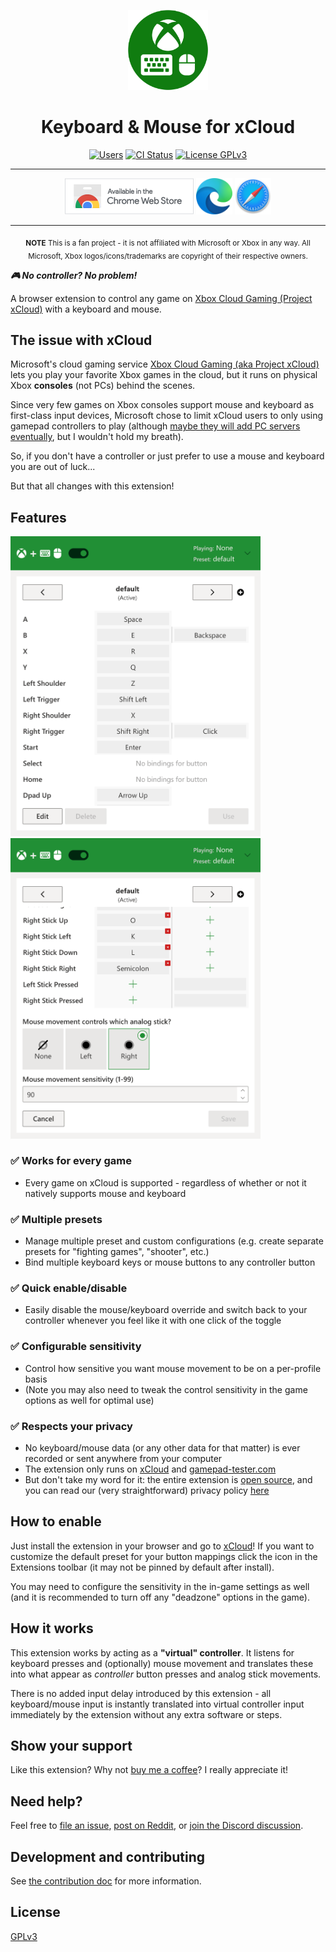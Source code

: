<p align="center">
  <a href="https://idolize.github.io/xcloud-keyboard-mouse/"><img src="public/icon-128.png" alt="Logo" .></a>
</p>

<h1 align="center">Keyboard & Mouse for xCloud</h1>

<p align="center">
    <a href="https://chrome.google.com/webstore/detail/keyboard-mouse-for-xbox-x/nmfedkijhhigaikbadoijiolmjjgoimd"><img src="https://img.shields.io/chrome-web-store/users/nmfedkijhhigaikbadoijiolmjjgoimd" alt="Users" /></a>
    <a href="https://github.com/idolize/xcloud-keyboard-mouse/actions/workflows/build.yml"><img src="https://github.com/idolize/xcloud-keyboard-mouse/actions/workflows/build.yml/badge.svg?event=push&branch=master" alt="CI Status" /></a>
    <a href="https://github.com/idolize/xcloud-keyboard-mouse/blob/master/LICENSE.txt"><img src="https://img.shields.io/badge/License-GPLv3-blue.svg" alt="License GPLv3" /></a>
</p>

***

<p align="center">
<a href="https://chrome.google.com/webstore/detail/keyboard-mouse-for-xbox-x/nmfedkijhhigaikbadoijiolmjjgoimd"><img src="docs/assets/dl_chrome.png" height="58" alt="Download for Chrome"></a>
<a href="https://microsoftedge.microsoft.com/addons/detail/keyboard-mouse-for-xbox/ddgechhgijdmijagmnbhppbogpeflgih"><img src="docs/assets/dl_edge.png" height="58" alt="Download for Edge"></a>
<a href="https://github.com/idolize/xcloud-keyboard-mouse/issues/13"><img src="docs/assets/dl_safari.svg" height="58" alt="Safari Info"></a>
</p>

***


<p align="center">
  <sub><b>NOTE</b> This is a fan project - it is not affiliated with Microsoft or Xbox in any way.
  All Microsoft, Xbox logos/icons/trademarks are copyright of their respective owners.</sub>
</p>

***🎮 No controller? No problem!***

A browser extension to control any game on [Xbox Cloud Gaming (Project xCloud)](https://xbox.com/play)  with a keyboard and mouse.

## The issue with xCloud

Microsoft's cloud gaming service [Xbox Cloud Gaming (aka Project xCloud)](https://xbox.com/play) lets you play your favorite Xbox games in the cloud, but it runs on physical Xbox **consoles** (not PCs) behind the scenes.

Since very few games on Xbox consoles support mouse and keyboard as first-class input devices, Microsoft chose to limit xCloud users to only using gamepad controllers to play (although [maybe they will add PC servers eventually](https://twitter.com/XboxP3/status/1384154390630592521), but I wouldn't hold my breath).

So, if you don't have a controller or just prefer to use a mouse and keyboard you are out of luck...

But that all changes with this extension!

## Features

<img src = "docs/assets/extension_screenshot1.png" width="400" alt="Screenshot" /> <img src="docs/assets/extension_screenshot2.png" width="400" alt="Screenshot of editing" />

### ✅ Works for every game

- Every game on xCloud is supported - regardless of whether or not it natively supports mouse and keyboard

### ✅ Multiple presets

- Manage multiple preset and custom configurations (e.g. create separate presets for "fighting games", "shooter", etc.)
- Bind multiple keyboard keys or mouse buttons to any controller button

### ✅ Quick enable/disable

- Easily disable the mouse/keyboard override and switch back to your controller whenever you feel like it with one click of the toggle

### ✅ Configurable sensitivity

- Control how sensitive you want mouse movement to be on a per-profile basis
- (Note you may also need to tweak the control sensitivity in the game options as well for optimal use)

### ✅ Respects your privacy

- No keyboard/mouse data (or any other data for that matter) is ever recorded or sent anywhere from your computer
- The extension only runs on [xCloud](https://xbox.com/play) and [gamepad-tester.com](https://gamepad-tester.com)
- But don't take my word for it: the entire extension is [open source](https://github.com/idolize/xcloud-keyboard-mouse), and you can read our (very straightforward) privacy policy [here](https://idolize.github.io/xcloud-keyboard-mouse/privacy.html)

## How to enable

Just install the extension in your browser and go to [xCloud](https://xbox.com/play)! If you want to customize the default preset for your button mappings click the icon in the Extensions toolbar (it may not be pinned by default after install).

You may need to configure the sensitivity in the in-game settings as well (and it is recommended to turn off any "deadzone" options in the game).

## How it works

This extension works by acting as a **"virtual" controller**. It listens for keyboard presses and (optionally) mouse movement and translates these into what appear as *controller* button presses and analog stick movements.

There is no added input delay introduced by this extension - all keyboard/mouse input is instantly translated into virtual controller input immediately by the extension without any extra software or steps.

## Show your support

Like this extension? Why not [buy me a coffee](https://www.buymeacoffee.com/idolize)? I really appreciate it!

## Need help?

Feel free to [file an issue](https://github.com/idolize/xcloud-keyboard-mouse/issues), [post on Reddit](https://www.reddit.com/r/xcloudkeyboardmouse/), or [join the Discord discussion](https://discord.gg/5Jp9drge9m).

## Development and contributing

See [the contribution doc](CONTRIBUTING.md) for more information.

## License

[GPLv3](https://github.com/idolize/xcloud-keyboard-mouse/blob/master/LICENSE.txt)
